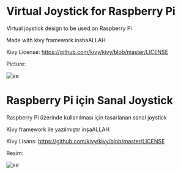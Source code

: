 # Virtual Joystick for Raspberry Pi

Virtual joystick design to be used on Raspberry Pi

Made with kivy framework inshaALLAH

Kivy License:
https://github.com/kivy/kivy/blob/master/LICENSE

Picture:

![ee](https://user-images.githubusercontent.com/38917909/75044482-c3056f00-54d2-11ea-8429-2f665f612dbb.PNG)


# Raspberry Pi için Sanal Joystick

Raspberry Pi üzerinde kullanılması için tasarlanan sanal joystick

Kivy framework ile yazılmıştır inşaALLAH

Kivy Lisans:
https://github.com/kivy/kivy/blob/master/LICENSE

Resim:

![ee](https://user-images.githubusercontent.com/38917909/75044482-c3056f00-54d2-11ea-8429-2f665f612dbb.PNG)
